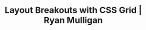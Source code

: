 ---
title: 'Layout Breakouts with CSS Grid | Ryan Mulligan'
url: https://ryanmulligan.dev/blog/layout-breakouts/
image: 1667725540000.png
tags: ["code","web","css"]
description: 'full bleed layout with popout content'
---